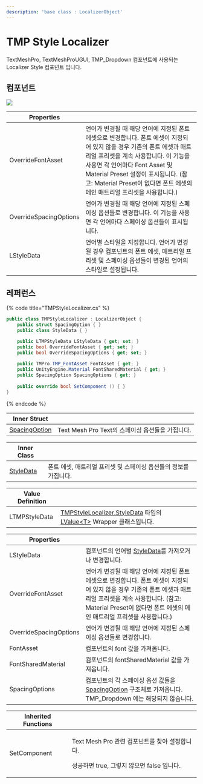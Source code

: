 ```yaml
---
description: 'base class : LocalizerObject'
---
```


# TMP Style Localizer

TextMeshPro, TextMeshProUGUI, TMP\_Dropdown 컴포넌트에 사용되는 Localizer Style 컴포넌트 입니다.

## 컴포넌트

![](../../../.gitbook/assets/tmp\_style\_localizer\_inspector.PNG)

| Properties             |                                                                                                                                                                                                        |
| ---------------------- | ------------------------------------------------------------------------------------------------------------------------------------------------------------------------------------------------------ |
| OverrideFontAsset      | 언어가 변경될 때 해당 언어에 지정된 폰트 에셋으로 변경합니다. 폰트 에셋이 지정되어 있지 않을 경우 기존의 폰트 에셋과 매트리얼 프리셋을 계속 사용합니다. 이 기능을 사용면 각 언어마다 Font Asset 및 Material Preset 설정이 표시됩니다. (참고: Material Preset이 없다면 폰트 에셋의 메인 매트리얼 프리셋을 사용합니다.) |
| OverrideSpacingOptions | 언어가 변경될 때 해당 언어에 지정된 스페이싱 옵션들로 변경합니다. 이 기능을 사용면 각 언어마다 스페이싱 옵션들이 표시됩니다.                                                                                                                                |
| LStyleData             | 언어별 스타일을 지정합니다. 언어가 변경될 경우 컴포넌트의 폰트 에셋, 매트리얼 프리셋 및 스페이싱 옵션들이 변경된 언어의 스타일로 설정됩니다.                                                                                                                       |

## 레퍼런스

{% code title="TMPStyleLocalizer.cs" %}
```csharp
public class TMPStyleLocalizer : LocalizerObject {
    public struct SpacingOption { }
    public class StyleData { }

    public LTMPStyleData LStyleData { get; set; }
    public bool OverrideFontAsset { get; set; }
    public bool OverrideSpacingOptions { get; set; }
    
    public TMPro.TMP_FontAsset FontAsset { get; }
    public UnityEngine.Material FontSharedMaterial { get; }
    public SpacingOption SpacingOptions { get; }
 
    public override bool SetComponent () { }
}
```
{% endcode %}

| Inner Struct                       |                                     |
| ---------------------------------- | ----------------------------------- |
| [SpacingOption](spacing-option.md) | Text Mesh Pro Text의 스페이싱 옵션들을 가집니다. |

| Inner Class                |                                       |
| -------------------------- | ------------------------------------- |
| [StyleData](style-data.md) | 폰트 에셋, 매트리얼 프리셋 및 스페이싱 옵션들의 정보를 가집니다. |

| Value Definition |                                                                                                               |
| ---------------- | ------------------------------------------------------------------------------------------------------------- |
| LTMPStyleData    | [TMPStyleLocalizer.StyleData](style-data.md) 타입의 [LValue\<T>](../../../lvalue/lvalue-type.md) Wrapper 클래스입니다. |

| Properties             |                                                                                                                                               |
| ---------------------- | --------------------------------------------------------------------------------------------------------------------------------------------- |
| LStyleData             | 컴포넌트의 언어별 [StyleData](style-data.md)를 가져오거나 변경합니다.                                                                                            |
| OverrideFontAsset      | 언어가 변경될 때 해당 언어에 지정된 폰트 에셋으로 변경합니다. 폰트 에셋이 지정되어 있지 않을 경우 기존의 폰트 에셋과 매트리얼 프리셋을 계속 사용합니다. (참고: Material Preset이 없다면 폰트 에셋의 메인 매트리얼 프리셋을 사용합니다.) |
| OverrideSpacingOptions | 언어가 변경될 때 해당 언어에 지정된 스페이싱 옵션들로 변경합니다.                                                                                                         |
| FontAsset              | 컴포넌트의 font 값을 가져옵니다.                                                                                                                          |
| FontSharedMaterial     | 컴포넌트의 fontSharedMaterial 값을 가져옵니다.                                                                                                            |
| SpacingOptions         | 컴포넌트의 각 스페이싱 옵션 값들을 [SpacingOption](spacing-option.md) 구조체로 가져옵니다. TMP\_Dropdown 에는 해당되지 않습니다.                                                |

| Inherited Functions |                                                                              |
| ------------------- | ---------------------------------------------------------------------------- |
| SetComponent        | <p>Text Mesh Pro 관련 컴포넌트를 찾아 설정합니다. </p><p>성공하면 true, 그렇지 않으면 false 입니다.</p> |
